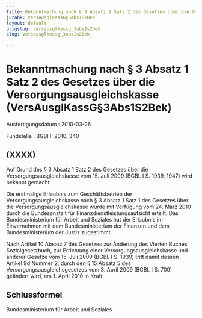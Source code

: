 ```yaml
---
Title: Bekanntmachung nach § 3 Absatz 1 Satz 2 des Gesetzes über die Versorgungsausgleichskasse
jurabk: VersAusglKassG§3Abs1S2Bek
layout: default
origslug: versausglkassg_3abs1s2bek
slug: versausglkassg_3abs1s2bek

---
```


# Bekanntmachung nach § 3 Absatz 1 Satz 2 des Gesetzes über die Versorgungsausgleichskasse (VersAusglKassG§3Abs1S2Bek)

Ausfertigungsdatum
:   2010-03-26

Fundstelle
:   BGBl I: 2010, 340


## (XXXX)

Auf Grund des § 3 Absatz 1 Satz 2 des Gesetzes über die
Versorgungsausgleichskasse vom 15. Juli 2009 (BGBl. I S. 1939, 1947)
wird bekannt gemacht:

Die erstmalige Erlaubnis zum Geschäftsbetrieb der
Versorgungsausgleichskasse nach § 3 Absatz 1 Satz 1 des Gesetzes über
die Versorgungsausgleichskasse wurde mit Verfügung vom 24. März 2010
durch die Bundesanstalt für Finanzdienstleistungsaufsicht erteilt. Das
Bundesministerium für Arbeit und Soziales hat der Erlaubnis im
Einvernehmen mit dem Bundesministerium der Finanzen und dem
Bundesministerium der Justiz zugestimmt.

Nach Artikel 10 Absatz 7 des Gesetzes zur Änderung des Vierten Buches
Sozialgesetzbuch, zur Errichtung einer Versorgungsausgleichskasse und
anderer Gesetze vom 15. Juli 2009 (BGBl. I S. 1939) tritt damit dessen
Artikel 9d Nummer 2, durch den § 15 Absatz 5 des
Versorgungsausgleichsgesetzes vom 3. April 2009 (BGBl. I S. 700)
geändert wird, am 1. April 2010 in Kraft.


## Schlussformel

Bundesministerium für Arbeit und Soziales

